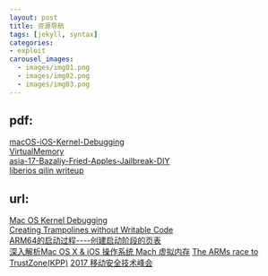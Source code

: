 ```yaml
---
layout: post
title: 资源导航
tags: [jekyll, syntax]
categories:
- exploit
carousel_images:
  - images/img01.png
  - images/img02.png
  - images/img03.png
---
```


## pdf:
[macOS-iOS-Kernel-Debugging](/pdfs/DEFCON-25-Min-Spark-Zheng-macOS-iOS-Kernel-Debugging-UPDATED.pdf)  
[VirtualMemory](/pdfs/09-VirtualMemory_II_sol.pdf)  
[asia-17-Bazaliy-Fried-Apples-Jailbreak-DIY](/pdfs/asia-17-Bazaliy-Fried-Apples-Jailbreak-DIY.pdf)  
[liberios qilin writeup](/pdfs/qilin.pdf)

<!--
# Lots of page-related code.

{% for img in page.carousel_images %}
  # Do something.
    {{ img }}
    {{ img.url }}
{% endfor %}
-->


## url:
[Mac OS Kernel Debugging](https://wikileaks.org/ciav7p1/cms/page_17760389.html)  
[Creating Trampolines without Writable Code](http://landonf.org/?_start=11)  
[ARM64的启动过程----创建启动阶段的页表](http://www.wowotech.net/armv8a_arch/create_page_tables.html)  
[深入解析Mac OS X & iOS 操作系统 Mach 虚拟内存](https://www.jianshu.com/p/3c7f3775dc6f)
[The ARMs race to TrustZone(KPP)](http://technologeeks.com/files/TZ.pdf)
[2017 移动安全技术峰会](https://github.com/aozhimin/MOSEC-2017/blob/master/README.md)

